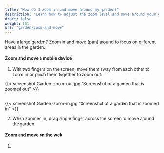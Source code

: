 ```yaml
---
title: "How do I zoom in and move around my garden?"
description: "Learn how to adjust the zoom level and move around your garden"
draft: false
weight: 101
url: "garden/zoom-and-move"
---
```

Have a large garden? Zoom in and move (pan) around to focus on different areas in the garden.

#### Zoom and move a mobile device

1. With two fingers on the screen, move them away from each other to zoom in or pinch them together to zoom out:

{{< screenshot Garden-zoom-out.jpg "Screenshot of a garden that is zoomed out" >}}<br /> <br />

{{< screenshot Garden-zoom-in.jpg "Screenshot of a garden that is zoomed in" >}}

2. When zoomed in, drag single finger across the screen to move around the garden


#### Zoom and move on the web

1.
